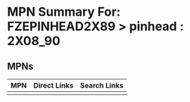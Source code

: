 



# MPN Summary For: FZEPINHEAD2X89 > pinhead : 2X08_90

## MPNs
  

|MPN|Direct Links|Search Links|
| :--- | :--- | :--- |
||||
